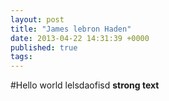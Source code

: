```yaml
---
layout: post
title: "James lebron Haden"
date: 2013-04-22 14:31:39 +0000
published: true
tags:
---
```

#Hello world
lelsdaofisd 
**strong text**